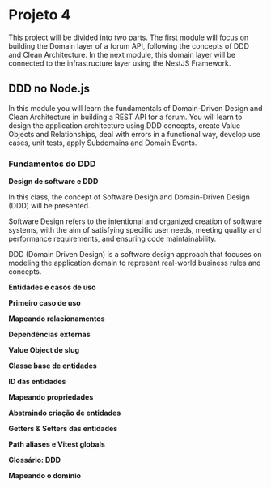# Projeto 4

This project will be divided into two parts. The first module will focus on building the Domain layer of a forum API, following the concepts of DDD and Clean Architecture. In the next module, this domain layer will be connected to the infrastructure layer using the NestJS Framework.

## DDD no Node.js

In this module you will learn the fundamentals of Domain-Driven Design and Clean Architecture in building a REST API for a forum. You will learn to design the application architecture using DDD concepts, create Value Objects and Relationships, deal with errors in a functional way, develop use cases, unit tests, apply Subdomains and Domain Events.

### Fundamentos do DDD

**Design de software e DDD**

In this class, the concept of Software Design and Domain-Driven Design (DDD) will be presented.

Software Design refers to the intentional and organized creation of software systems, with the aim of satisfying specific user needs, meeting quality and performance requirements, and ensuring code maintainability.

DDD (Domain Driven Design) is a software design approach that focuses on modeling the application domain to represent real-world business rules and concepts.

**Entidades e casos de uso**

**Primeiro caso de uso**

**Mapeando relacionamentos**

**Dependências externas**

**Value Object de slug**

**Classe base de entidades**

**ID das entidades**

**Mapeando propriedades**

**Abstraindo criação de entidades**

**Getters & Setters das entidades**

**Path aliases e Vitest globals**

**Glossário: DDD**

**Mapeando o domínio**
